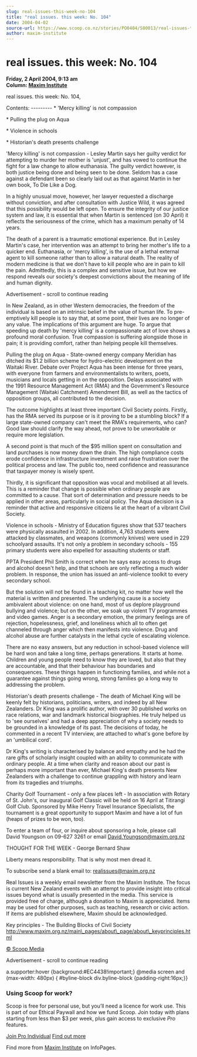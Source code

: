 ```yaml
---
slug: real-issues-this-week-no-104
title: "real issues. this week: No. 104"
date: 2004-04-02
source-url: https://www.scoop.co.nz/stories/PO0404/S00013/real-issues-this-week-no-104.htm
author: maxim-institute
---
```

real issues. this week: No. 104
===============================

**Friday, 2 April 2004, 9:13 am**  
**Column: [Maxim Institute](https://info.scoop.co.nz/Maxim_Institute)**

  
real issues. this week: No. 104,

Contents: --------- \* 'Mercy killing' is not compassion

\* Pulling the plug on Aqua

\* Violence in schools

\* Historian's death presents challenge

'Mercy killing' is not compassion - Lesley Martin says her guilty verdict for attempting to murder her mother is 'unjust', and has vowed to continue the fight for a law change to allow euthanasia. The guilty verdict however, is both justice being done and being seen to be done. Seldom has a case against a defendant been so clearly laid out as that against Martin in her own book, To Die Like a Dog.

In a highly unusual move, however, her lawyer requested a discharge without conviction, and after consultation with Justice Wild, it was agreed that this possibility would be left open. To ensure the integrity of our justice system and law, it is essential that when Martin is sentenced (on 30 April) it reflects the seriousness of the crime, which has a maximum penalty of 14 years.

The death of a parent is a traumatic emotional experience. But in Lesley Martin's case, her intervention was an attempt to bring her mother's life to a quicker end. Euthanasia, or 'mercy killing', is the use of a lethal external agent to kill someone rather than to allow a natural death. The reality of modern medicine is that we don't have to kill people who are in pain to kill the pain. Admittedly, this is a complex and sensitive issue, but how we respond reveals our society's deepest convictions about the meaning of life and human dignity.

Advertisement - scroll to continue reading





In New Zealand, as in other Western democracies, the freedom of the individual is based on an intrinsic belief in the value of human life. To pre-emptively kill people is to say that, at some point, their lives are no longer of any value. The implications of this argument are huge. To argue that speeding up death by 'mercy killing' is a compassionate act of love shows a profound moral confusion. True compassion is suffering alongside those in pain; it is providing comfort, rather than helping people kill themselves.

Pulling the plug on Aqua - State-owned energy company Meridian has ditched its $1.2 billion scheme for hydro-electric development on the Waitaki River. Debate over Project Aqua has been intense for three years, with everyone from farmers and environmentalists to writers, poets, musicians and locals getting in on the opposition. Delays associated with the 1991 Resource Management Act (RMA) and the Government's Resource Management (Waitaki Catchment) Amendment Bill, as well as the tactics of opposition groups, all contributed to the decision.

The outcome highlights at least three important Civil Society points. Firstly, has the RMA served its purpose or is it proving to be a stumbling block? If a large state-owned company can't meet the RMA's requirements, who can? Good law should clarify the way ahead, not prove to be unworkable or require more legislation.

A second point is that much of the $95 million spent on consultation and land purchases is now money down the drain. The high compliance costs erode confidence in infrastructure investment and raise frustration over the political process and law. The public too, need confidence and reassurance that taxpayer money is wisely spent.

Thirdly, it is significant that opposition was vocal and mobilised at all levels. This is a reminder that change is possible when ordinary people are committed to a cause. That sort of determination and pressure needs to be applied in other areas, particularly in social policy. The Aqua decision is a reminder that active and responsive citizens lie at the heart of a vibrant Civil Society.

Violence in schools - Ministry of Education figures show that 537 teachers were physically assaulted in 2002. In addition, 4,763 students were attacked by classmates, and weapons (commonly knives) were used in 229 schoolyard assaults. It's not only a problem in secondary schools - 155 primary students were also expelled for assaulting students or staff.

PPTA President Phil Smith is correct when he says easy access to drugs and alcohol doesn't help, and that schools are only reflecting a much wider problem. In response, the union has issued an anti-violence toolkit to every secondary school.

But the solution will not be found in a teaching kit, no matter how well the material is written and presented. The underlying cause is a society ambivalent about violence: on one hand, most of us deplore playground bullying and violence; but on the other, we soak up violent TV programmes and video games. Anger is a secondary emotion, the primary feelings are of rejection, hopelessness, grief, and loneliness which all to often get channeled through anger which then manifests into violence. Drug and alcohol abuse are further catalysts in the lethal cycle of escalating violence.

There are no easy answers, but any reduction in school-based violence will be hard won and take a long time, perhaps generations. It starts at home. Children and young people need to know they are loved, but also that they are accountable, and that their behaviour has boundaries and consequences. These things happen in functioning families, and while not a guarantee against things going wrong, strong families go a long way to addressing the problem.

Historian's death presents challenge - The death of Michael King will be keenly felt by historians, politicians, writers, and indeed by all New Zealanders. Dr King was a prolific author, with over 30 published works on race relations, war and landmark historical biographies. He truly helped us to 'see ourselves' and had a deep appreciation of why a society needs to be grounded in a knowledge of its past. The decisions of today, he commented in a recent TV interview, are attached to what's gone before by an 'umbilical cord'.

Dr King's writing is characterised by balance and empathy and he had the rare gifts of scholarly insight coupled with an ability to communicate with ordinary people. At a time when clarity and reason about our past is perhaps more important than ever, Michael King's death presents New Zealanders with a challenge to continue grappling with history and learn from its tragedies and triumphs.

Charity Golf Tournament - only a few places left - In association with Rotary of St. John's, our inaugural Golf Classic will be held on 16 April at Titirangi Golf Club. Sponsored by Mike Henry Travel Insurance Specialists, the tournament is a great opportunity to support Maxim and have a lot of fun (heaps of prizes to be won, too).

To enter a team of four, or inquire about sponsoring a hole, please call David Youngson on 09-627 3261 or email David.Youngson@maxim.org.nz

THOUGHT FOR THE WEEK - George Bernard Shaw

Liberty means responsibility. That is why most men dread it.

To subscribe send a blank email to: realissues@maxim.org.nz

Real Issues is a weekly email newsletter from the Maxim Institute. The focus is current New Zealand events with an attempt to provide insight into critical issues beyond what is usually presented in the media. This service is provided free of charge, although a donation to Maxim is appreciated. Items may be used for other purposes, such as teaching, research or civic action. If items are published elsewhere, Maxim should be acknowledged.

Key principles - The Building Blocks of Civil Society http://www.maxim.org.nz/main\_pages/about\_page/about\_keyprinciples.html  

[© Scoop Media](http://www.scoop.co.nz/about/terms.html)  

Advertisement - scroll to continue reading



a.supporter:hover {background:#EC4438!important;} @media screen and (max-width: 480px) { #byline-block div.byline-block {padding-right:16px;}}

### Using Scoop for work?

Scoop is free for personal use, but you’ll need a licence for work use. This is part of our Ethical Paywall and how we fund Scoop. Join today with plans starting from less than $3 per week, plus gain access to exclusive _Pro_ features.  
  
[Join Pro Individual](https://pro.scoop.co.nz/Individual/?from=ProIn24) [Find out more](https://pro.scoop.co.nz/using-scoop-for-work/?from=ProIn24)

Find more from [Maxim Institute](https://info.scoop.co.nz/Maxim_Institute) on InfoPages.